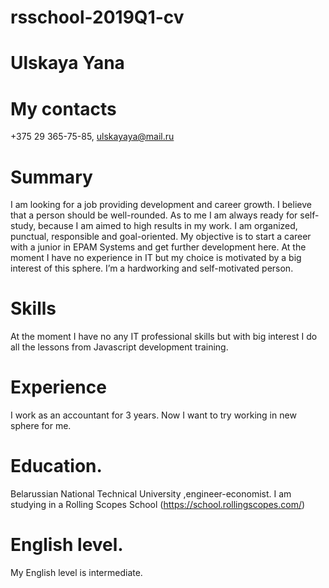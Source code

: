# rsschool-2019Q1-cv
# Ulskaya Yana
 # My contacts 
 +375 29 365-75-85, ulskayaya@mail.ru
 
# Summary

I am looking for a job providing development and career growth. I believe that a person should be well-rounded. As to me I am always ready for self-study, because I am aimed to high results in my work. I am organized, punctual, responsible and goal-oriented. My objective is to start a career with a junior in EPAM Systems and get further development here. At the moment I have no experience in IT but my choice is motivated by a big interest of this sphere. I’m a hardworking and self-motivated person. 

# Skills

At the moment I have no any IT professional skills but with big interest I do all the lessons from Javascript development training.

# Experience 
I work as an accountant for 3 years. Now I want to try working in new sphere for me.

# Education.
Belarussian National Technical University ,engineer-economist. I am studying in a Rolling Scopes School (https://school.rollingscopes.com/)

# English level. 
My English level is intermediate.
